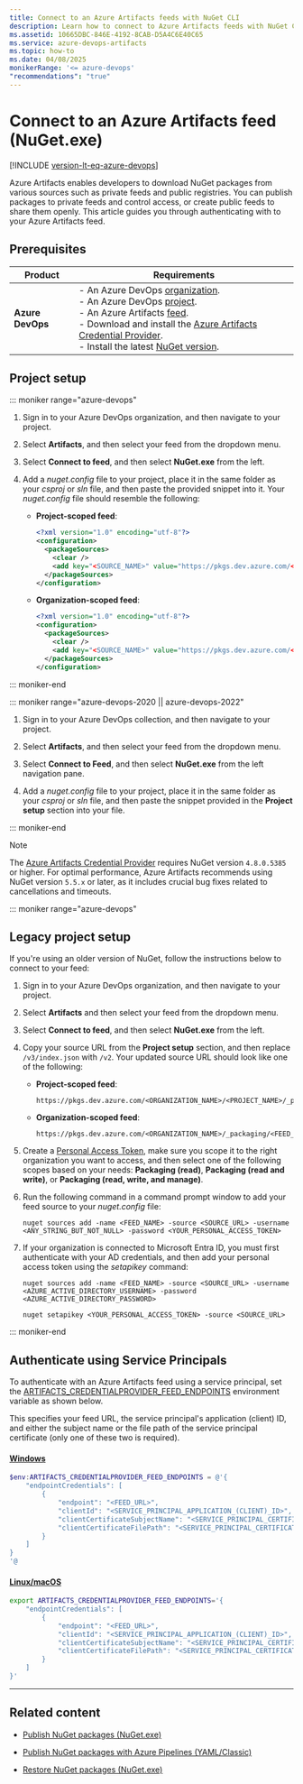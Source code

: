 ```yaml
---
title: Connect to an Azure Artifacts feeds with NuGet CLI
description: Learn how to connect to Azure Artifacts feeds with NuGet CLI.
ms.assetid: 10665DBC-846E-4192-8CAB-D5A4C6E40C65
ms.service: azure-devops-artifacts
ms.topic: how-to
ms.date: 04/08/2025
monikerRange: '<= azure-devops'
"recommendations": "true"
---
```


# Connect to an Azure Artifacts feed (NuGet.exe)

[!INCLUDE [version-lt-eq-azure-devops](../../includes/version-lt-eq-azure-devops.md)]

Azure Artifacts enables developers to download NuGet packages from various sources such as private feeds and public registries. You can publish packages to private feeds and control access, or create public feeds to share them openly. This article guides you through authenticating with to your Azure Artifacts feed.

## Prerequisites

| **Product**        | **Requirements**                       |
|--------------------|----------------------------------------|
| **Azure DevOps**   | - An Azure DevOps [organization](../../organizations/accounts/create-organization.md).<br>- An Azure DevOps [project](../../organizations/projects/create-project.md).<br> - An Azure Artifacts [feed](../get-started-nuget.md#create-feed).<br> - Download and install the [Azure Artifacts Credential Provider](https://github.com/microsoft/artifacts-credprovider).<br> - Install the latest [NuGet version](https://www.nuget.org/downloads). |

## Project setup

::: moniker range="azure-devops"

1. Sign in to your Azure DevOps organization, and then navigate to your project.

1. Select **Artifacts**, and then select your feed from the dropdown menu.

1. Select **Connect to feed**, and then select **NuGet.exe** from the left.

1. Add a *nuget.config* file to your project, place it in the same folder as your *csproj* or *sln* file, and then paste the provided snippet into it. Your *nuget.config* file should resemble the following:

    - **Project-scoped feed**:
    
        ```xml
        <?xml version="1.0" encoding="utf-8"?>
        <configuration>
          <packageSources>
            <clear />
            <add key="<SOURCE_NAME>" value="https://pkgs.dev.azure.com/<ORGANIZATION_NAME>/<PROJECT_NAME>/_packaging/<FEED_NAME>/nuget/v3/index.json" />
          </packageSources>
        </configuration>
        ```
    
    - **Organization-scoped feed**:
    
        ```xml
        <?xml version="1.0" encoding="utf-8"?>
        <configuration>
          <packageSources>
            <clear />
            <add key="<SOURCE_NAME>" value="https://pkgs.dev.azure.com/<ORGANIZATION_NAME>/_packaging/<FEED_NAME>/nuget/v3/index.json" />
          </packageSources>
        </configuration>
        ```

::: moniker-end

::: moniker range="azure-devops-2020 || azure-devops-2022"

1. Sign in to your Azure DevOps collection, and then navigate to your project.

1. Select **Artifacts**, and then select your feed from the dropdown menu.

1. Select **Connect to Feed**, and then select **NuGet.exe** from the left navigation pane.

1. Add a *nuget.config* file to your project, place it in the same folder as your *csproj* or *sln* file, and then paste the snippet provided in the **Project setup** section into your file.

::: moniker-end

> [!NOTE]
> The [Azure Artifacts Credential Provider](https://github.com/microsoft/artifacts-credprovider#azure-artifacts-credential-provider) requires NuGet version `4.8.0.5385` or higher. For optimal performance, Azure Artifacts recommends using NuGet version `5.5.x` or later, as it includes crucial bug fixes related to cancellations and timeouts.

::: moniker range="azure-devops"

## Legacy project setup

If you're using an older version of NuGet, follow the instructions below to connect to your feed:

1. Sign in to your Azure DevOps organization, and then navigate to your project.

1. Select **Artifacts** and then select your feed from the dropdown menu.

1. Select **Connect to feed**, and then select **NuGet.exe** from the left.

1. Copy your source URL from the **Project setup** section, and then replace `/v3/index.json` with `/v2`. Your updated source URL should look like one of the following:

    - **Project-scoped feed**:
    
        ```
        https://pkgs.dev.azure.com/<ORGANIZATION_NAME>/<PROJECT_NAME>/_packaging/<FEED_NAME>/nuget/v2
        ```
    
    - **Organization-scoped feed**:
    
        ```
        https://pkgs.dev.azure.com/<ORGANIZATION_NAME>/_packaging/<FEED_NAME>/nuget/v2
        ```

1. Create a [Personal Access Token](../../organizations/accounts/use-personal-access-tokens-to-authenticate.md#create-a-pat), make sure you scope it to the right organization you want to access, and then select one of the following scopes based on your needs: **Packaging (read)**, **Packaging (read and write)**, or **Packaging (read, write, and manage)**.

1. Run the following command in a command prompt window to add your feed source to your *nuget.config* file:

    ```CLI
    nuget sources add -name <FEED_NAME> -source <SOURCE_URL> -username <ANY_STRING_BUT_NOT_NULL> -password <YOUR_PERSONAL_ACCESS_TOKEN>
    ```

1. If your organization is connected to Microsoft Entra ID, you must first authenticate with your AD credentials, and then add your personal access token using the *setapikey* command:

    ```CLI
    nuget sources add -name <FEED_NAME> -source <SOURCE_URL> -username <AZURE_ACTIVE_DIRECTORY_USERNAME> -password <AZURE_ACTIVE_DIRECTORY_PASSWORD>
    
    nuget setapikey <YOUR_PERSONAL_ACCESS_TOKEN> -source <SOURCE_URL> 
    ```

::: moniker-end

## Authenticate using Service Principals

To authenticate with an Azure Artifacts feed using a service principal, set the [ARTIFACTS_CREDENTIALPROVIDER_FEED_ENDPOINTS](https://github.com/microsoft/artifacts-credprovider/blob/master/README.md#environment-variables) environment variable as shown below. 

This specifies your feed URL, the service principal's application (client) ID, and either the subject name or the file path of the service principal certificate (only one of these two is required).

#### [Windows](#tab/windows/)

```powershell
$env:ARTIFACTS_CREDENTIALPROVIDER_FEED_ENDPOINTS = @'{
    "endpointCredentials": [
        {
            "endpoint": "<FEED_URL>",
            "clientId": "<SERVICE_PRINCIPAL_APPLICATION_(CLIENT)_ID>",
            "clientCertificateSubjectName": "<SERVICE_PRINCIPAL_CERTIFICATE_NAME>",
            "clientCertificateFilePath": "<SERVICE_PRINCIPAL_CERTIFICATE_PATH>"
        }
    ]
}
'@
```

#### [Linux/macOS](#tab/linuxmac/)

```bash
export ARTIFACTS_CREDENTIALPROVIDER_FEED_ENDPOINTS='{
    "endpointCredentials": [
        {
            "endpoint": "<FEED_URL>",
            "clientId": "<SERVICE_PRINCIPAL_APPLICATION_(CLIENT)_ID>",
            "clientCertificateSubjectName": "<SERVICE_PRINCIPAL_CERTIFICATE_NAME>",
            "clientCertificateFilePath": "<SERVICE_PRINCIPAL_CERTIFICATE_PATH>"
        }
    ]
}'
```

* * *

## Related content

- [Publish NuGet packages (NuGet.exe)](publish.md)

- [Publish NuGet packages with Azure Pipelines (YAML/Classic)](../../pipelines/artifacts/nuget.md)

- [Restore NuGet packages (NuGet.exe)](restore-nuget-packages-nuget-exe.md)


